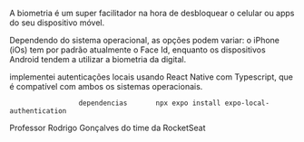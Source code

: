 
A biometria é um super facilitador na hora de desbloquear o celular ou apps do seu dispositivo móvel.

Dependendo do sistema operacional, as opções podem variar: o iPhone (iOs) tem por padrão atualmente o Face Id, 
enquanto os dispositivos Android tendem a utilizar a biometria da digital.

implementei autenticações locais usando React Native com Typescript, que é compatível com ambos os sistemas operacionais.

                     dependencias       npx expo install expo-local-authentication
 Professor Rodrigo Gonçalves do time da RocketSeat
